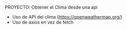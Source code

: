 PROYECTO: Obtener el Clima desde una api

- Uso de API del clima (https://openweathermap.org/)
- Uso de axios en vez de fetch
